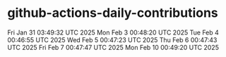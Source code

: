 # github-actions-daily-contributions
Fri Jan 31 03:49:32 UTC 2025
Mon Feb  3 00:48:20 UTC 2025
Tue Feb  4 00:46:55 UTC 2025
Wed Feb  5 00:47:23 UTC 2025
Thu Feb  6 00:47:43 UTC 2025
Fri Feb  7 00:47:47 UTC 2025
Mon Feb 10 00:49:20 UTC 2025
